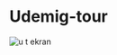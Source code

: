 # Udemig-tour





![u t ekran](https://github.com/silan4/Udemig-tour/assets/147344710/630ff349-bbb5-4347-a170-48a8f6853e13)







